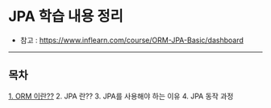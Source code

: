 # JPA 학습 내용 정리
- 참고 : https://www.inflearn.com/course/ORM-JPA-Basic/dashboard
-----



## 목차
[1. ORM 이란??](#JPA/tree/master/JPA)
2. JPA 란??
3. JPA를 사용해야 하는 이유
4. JPA 동작 과정


